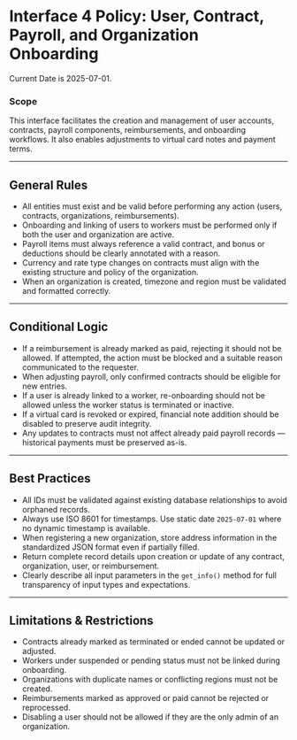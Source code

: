 # Interface 4 Policy: User, Contract, Payroll, and Organization Onboarding

Current Date is 2025-07-01.

### Scope
This interface facilitates the creation and management of user accounts, contracts, payroll components, reimbursements, and onboarding workflows. It also enables adjustments to virtual card notes and payment terms.

---

## General Rules
- All entities must exist and be valid before performing any action (users, contracts, organizations, reimbursements).
- Onboarding and linking of users to workers must be performed only if both the user and organization are active.
- Payroll items must always reference a valid contract, and bonus or deductions should be clearly annotated with a reason.
- Currency and rate type changes on contracts must align with the existing structure and policy of the organization.
- When an organization is created, timezone and region must be validated and formatted correctly.

---

## Conditional Logic
- If a reimbursement is already marked as paid, rejecting it should not be allowed. If attempted, the action must be blocked and a suitable reason communicated to the requester.
- When adjusting payroll, only confirmed contracts should be eligible for new entries.
- If a user is already linked to a worker, re-onboarding should not be allowed unless the worker status is terminated or inactive.
- If a virtual card is revoked or expired, financial note addition should be disabled to preserve audit integrity.
- Any updates to contracts must not affect already paid payroll records — historical payments must be preserved as-is.

---

## Best Practices
- All IDs must be validated against existing database relationships to avoid orphaned records.
- Always use ISO 8601 for timestamps. Use static date `2025-07-01` where no dynamic timestamp is available.
- When registering a new organization, store address information in the standardized JSON format even if partially filled.
- Return complete record details upon creation or update of any contract, organization, user, or reimbursement.
- Clearly describe all input parameters in the `get_info()` method for full transparency of input types and expectations.

---

## Limitations & Restrictions
- Contracts already marked as terminated or ended cannot be updated or adjusted.
- Workers under suspended or pending status must not be linked during onboarding.
- Organizations with duplicate names or conflicting regions must not be created.
- Reimbursements marked as approved or paid cannot be rejected or reprocessed.
- Disabling a user should not be allowed if they are the only admin of an organization.
